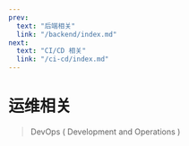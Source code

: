 ```yaml
---
prev:
  text: "后端相关"
  link: "/backend/index.md"
next:
  text: "CI/CD 相关"
  link: "/ci-cd/index.md"
---
```


# 运维相关

> DevOps ( Development and Operations )
